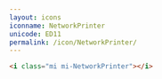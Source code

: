 ```yaml
---
layout: icons
iconname: NetworkPrinter
unicode: ED11
permalink: /icon/NetworkPrinter/
---
```


``` html
<i class="mi mi-NetworkPrinter"></i>
```
